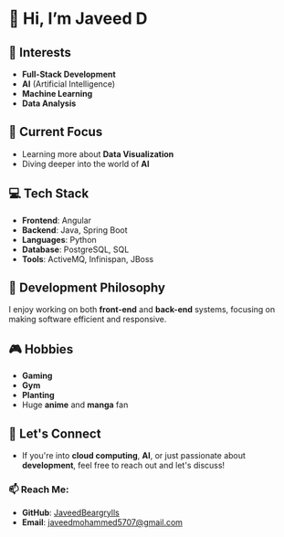 # 👋 Hi, I’m **Javeed D**  

## 👀 Interests  
- **Full-Stack Development**  
- **AI** (Artificial Intelligence)  
- **Machine Learning**  
- **Data Analysis**  

## 🌱 Current Focus  
- Learning more about **Data Visualization**  
- Diving deeper into the world of **AI**  

## 💻 Tech Stack  
- **Frontend**: Angular  
- **Backend**: Java, Spring Boot  
- **Languages**: Python  
- **Database**: PostgreSQL, SQL  
- **Tools**: ActiveMQ, Infinispan, JBoss  

## 🚀 Development Philosophy  
I enjoy working on both **front-end** and **back-end** systems, focusing on making software efficient and responsive.  

## 🎮 Hobbies  
- **Gaming**  
- **Gym**  
- **Planting**  
- Huge **anime** and **manga** fan  

## 💬 Let's Connect  
- If you're into **cloud computing**, **AI**, or just passionate about **development**, feel free to reach out and let's discuss!

### 📫 Reach Me:  
- **GitHub**: [JaveedBeargrylls](https://github.com/JaveedBeargrylls)  
- **Email**: [javeedmohammed5707@gmail.com](mailto:javeedmohammed5707@gmail.com)
